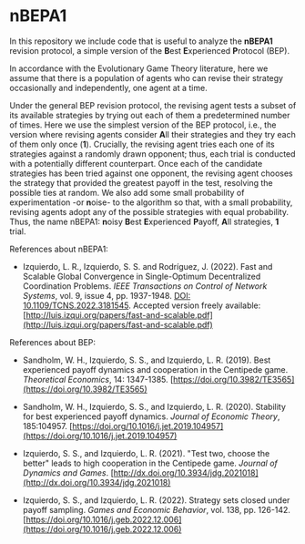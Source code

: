 # nBEPA1

In this repository we include code that is useful to analyze the **nBEPA1** revision protocol, a simple version of the **B**est **E**xperienced **P**rotocol (BEP). 

In accordance with the Evolutionary Game Theory literature, here we assume that there is a population of agents who can revise their strategy occasionally and independently, one agent at a time.

Under the general BEP revision protocol, the revising agent tests a subset of its available strategies by trying out each of them a predetermined number of times. Here we use the simplest version of the BEP protocol, i.e., the version where revising agents consider **A**ll their strategies and they try each of them only once (**1**). Crucially, the revising agent tries each one of its strategies against a randomly drawn opponent; thus, each trial is conducted with a potentially different counterpart. Once each of the candidate strategies has been tried against one opponent, the revising agent chooses the strategy that provided the greatest payoff in the test, resolving the possible ties at random. We also add some small probability of experimentation -or **n**oise- to the algorithm so that, with a small probability, revising agents adopt any of the possible strategies with equal probability. Thus, the name nBEPA1: **n**oisy **B**est **E**xperienced **P**ayoff, **A**ll strategies, **1** trial.

References about nBEPA1:

- Izquierdo, L. R., Izquierdo, S. S. and Rodríguez, J. (2022). Fast and Scalable Global Convergence in Single-Optimum Decentralized Coordination Problems. *IEEE Transactions on Control of Network Systems*, vol. 9, issue 4, pp. 1937-1948. [DOI: 10.1109/TCNS.2022.3181545](http://dx.doi.org/10.1109/TCNS.2022.3181545). Accepted version freely available: [http://luis.izqui.org/papers/fast-and-scalable.pdf](http://luis.izqui.org/papers/fast-and-scalable.pdf)

References about BEP:

- Sandholm, W. H., Izquierdo, S. S., and Izquierdo, L. R. (2019). Best experienced payoff dynamics and cooperation in the Centipede game. *Theoretical Economics*, 14: 1347-1385. [https://doi.org/10.3982/TE3565](https://doi.org/10.3982/TE3565)

- Sandholm, W. H., Izquierdo, S. S., and Izquierdo, L. R. (2020). Stability for best experienced payoff dynamics. *Journal of Economic Theory*, 185:104957. [https://doi.org/10.1016/j.jet.2019.104957](https://doi.org/10.1016/j.jet.2019.104957)

- Izquierdo, S. S., and Izquierdo, L. R. (2021). "Test two, choose the better" leads to high cooperation in the Centipede game. *Journal of Dynamics and Games*. [http://dx.doi.org/10.3934/jdg.2021018](http://dx.doi.org/10.3934/jdg.2021018)

- Izquierdo, S. S., and Izquierdo, L. R. (2022). Strategy sets closed under payoff sampling. *Games and Economic Behavior*, vol. 138, pp. 126-142. [https://doi.org/10.1016/j.geb.2022.12.006](https://doi.org/10.1016/j.geb.2022.12.006)
